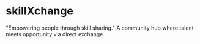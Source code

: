 # skillXchange
"Empowering people through skill sharing." A community hub where talent meets opportunity via direct exchange.
